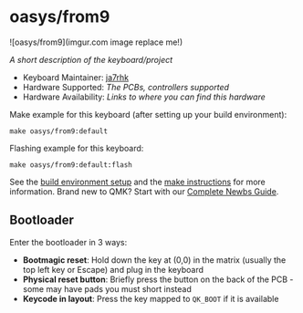 # oasys/from9

![oasys/from9](imgur.com image replace me!)

*A short description of the keyboard/project*

* Keyboard Maintainer: [ja7rhk](https://github.com/ja7rhk)
* Hardware Supported: *The PCBs, controllers supported*
* Hardware Availability: *Links to where you can find this hardware*

Make example for this keyboard (after setting up your build environment):

    make oasys/from9:default

Flashing example for this keyboard:

    make oasys/from9:default:flash

See the [build environment setup](https://docs.qmk.fm/#/getting_started_build_tools) and the [make instructions](https://docs.qmk.fm/#/getting_started_make_guide) for more information. Brand new to QMK? Start with our [Complete Newbs Guide](https://docs.qmk.fm/#/newbs).

## Bootloader

Enter the bootloader in 3 ways:

* **Bootmagic reset**: Hold down the key at (0,0) in the matrix (usually the top left key or Escape) and plug in the keyboard
* **Physical reset button**: Briefly press the button on the back of the PCB - some may have pads you must short instead
* **Keycode in layout**: Press the key mapped to `QK_BOOT` if it is available
